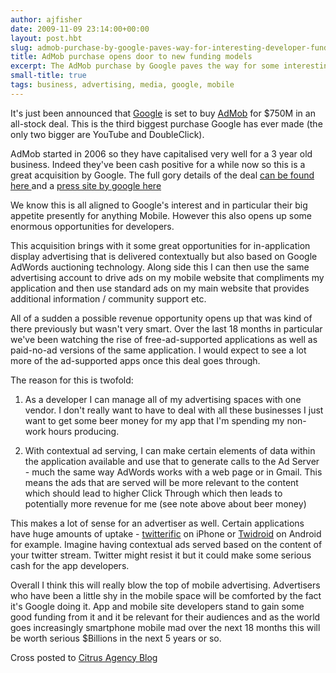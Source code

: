 ```yaml
---
author: ajfisher
date: 2009-11-09 23:14:00+00:00
layout: post.hbt
slug: admob-purchase-by-google-paves-way-for-interesting-developer-funding
title: AdMob purchase opens door to new funding models
excerpt: The AdMob purchase by Google paves the way for some interesting developer funding opportunities
small-title: true
tags: business, advertising, media, google, mobile
---
```


It's just been announced that [Google](http://www.google.com.au/) is set to buy [AdMob](http://www.admob.com/) for $750M in an all-stock deal. This is the third biggest purchase Google has ever made (the only two bigger are YouTube and DoubleClick).

AdMob started in 2006 so they have capitalised very well for a 3 year old business. Indeed they've been cash positive for a while now so this is a great acquisition by Google. The full gory details of the deal [can be found here ](http://news.cnet.com/8301-30684_3-10393623-265.html?tag=mncol;txt) and a [press site by google here](http://www.google.com/press/admob/index.html)

We know this is all aligned to Google's interest and in particular their big appetite presently for anything Mobile. However this also opens up some enormous opportunities for developers.

This acquisition brings with it some great opportunities for in-application display advertising that is delivered contextually but also based on Google AdWords auctioning technology. Along side this I can then use the same advertising account to drive ads on my mobile website that compliments my application and then use standard ads on my main website that provides additional information / community support etc.

All of a sudden a possible revenue opportunity opens up that was kind of there previously but wasn't very smart. Over the last 18 months in particular we've been watching the rise of free-ad-supported applications as well as paid-no-ad versions of the same application. I would expect to see a lot more of the ad-supported apps once this deal goes through.

The reason for this is twofold:

1. As a developer I can manage all of my advertising spaces with one vendor. I don't really want to have to deal with all these businesses I just want to get some beer money for my app that I'm spending my non-work hours producing.

2. With contextual ad serving, I can make certain elements of data within the application available and use that to generate calls to the Ad Server - much the same way AdWords works with a web page or in Gmail. This means the ads that are served will be more relevant to the content which should lead to higher Click Through which then leads to potentially more revenue for me (see note above about beer money)

This makes a lot of sense for an advertiser as well. Certain applications have huge amounts of uptake - [twitterific](http://iconfactory.com/software/twitterrific) on iPhone or [Twidroid](http://twidroid.com/) on Android for example. Imagine having contextual ads served based on the content of your twitter stream. Twitter might resist it but it could make some serious cash for the app developers.

Overall I think this will really blow the top of mobile advertising. Advertisers who have been a little shy in the mobile space will be comforted by the fact it's Google doing it. App and mobile site developers stand to gain some good funding from it and it be relevant for their audiences and as the world goes increasingly smartphone mobile mad over the next 18 months this will be worth serious $Billions in the next 5 years or so.

Cross posted to [Citrus Agency Blog](http://citrusagency.blogspot.com/2009/11/admob-purchase-by-google-paves-way-for.html)
